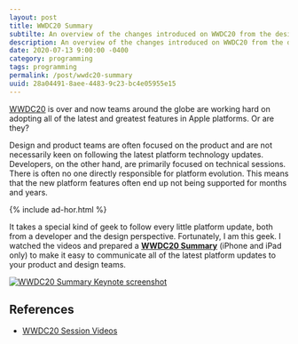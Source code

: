 ```yaml
---
layout: post
title: WWDC20 Summary
subtilte: An overview of the changes introduced on WWDC20 from the design and product perspective
description: An overview of the changes introduced on WWDC20 from the design and product perspective
date: 2020-07-13 9:00:00 -0400
category: programming
tags: programming
permalink: /post/wwdc20-summary
uuid: 28a04491-8aee-4483-9c23-bc4e05955e15
---
```


[WWDC20](https://developer.apple.com/wwdc20/) is over and now teams around the globe are working hard on adopting all of the latest and greatest features in Apple platforms. Or are they?

Design and product teams are often focused on the product and are not necessarily keen on following the latest platform technology updates. Developers, on the other hand, are primarily focused on technical sessions. There is often no one directly responsible for platform evolution. This means that the new platform features often end up not being supported for months and years.

{% include ad-hor.html %}

It takes a special kind of geek to follow every little platform update, both from a developer and the design perspective. Fortunately, I am this geek. I watched the videos and prepared a <a href="/assets/wwdc20-summary.key.zip"><strong>WWDC20 Summary</strong></a> (iPhone and iPad only) to make it easy to communicate all of the latest platform updates to your product and design teams.

<a href="/assets/wwdc20-summary.key.zip">
	<img alt="WWDC20 Summary Keynote screenshot" class="Screenshot Any-responsiveCard" src="/images/posts/wwdc20-summary/wwdc-summary.png">
</a>

<div class="References" markdown="1">

## References

- [WWDC20 Session Videos](https://developer.apple.com/videos/)

</div>